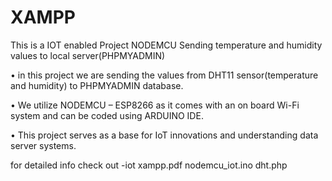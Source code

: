 # XAMPP
This is a IOT enabled Project NODEMCU Sending temperature and humidity values to local server(PHPMYADMIN)


• in this project we are sending the values from DHT11 sensor(temperature and
humidity) to PHPMYADMIN database.

• We utilize NODEMCU – ESP8266 as it comes with an on board Wi-Fi system
and can be coded using ARDUINO IDE.

• This project serves as a base for IoT innovations and understanding data server
systems.

for detailed info check out -iot xampp.pdf 
nodemcu_iot.ino
dht.php 
